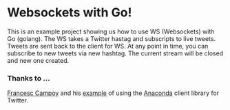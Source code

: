 # Websockets with Go!

This is an example project showing us how to use WS (Websockets) with Go (golang). The WS takes a Twitter hastag and subscripts to live tweets. Tweets are sent back to the client for WS. At any point in time, you can subscribe to new tweets via new hashtag. The current stream will be closed and new one created.

### Thanks to ...
[Francesc Campoy](https://github.com/campoy) and his [example](https://github.com/campoy/justforfunc/tree/master/14-twitterbot) of using the [Anaconda](https://github.com/ChimeraCoder/anaconda) client library for Twitter.